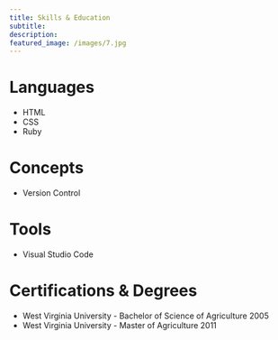 ```yaml
---
title: Skills & Education
subtitle: 
description:
featured_image: /images/7.jpg
---
```




# Languages
* HTML
* CSS
* Ruby

# Concepts 
* Version Control

# Tools
* Visual Studio Code

# Certifications & Degrees

* West Virginia University - Bachelor of Science of Agriculture 2005
* West Virginia University - Master of Agriculture 2011